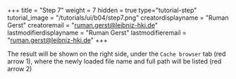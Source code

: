 +++
title = "Step 7"
weight = 7
hidden = true
type="tutorial-step"
tutorial_image = "/tutorials/ui/b04/step7.png"
creatordisplayname = "Ruman Gerst"
creatoremail = "ruman.gerst@leibniz-hki.de"
lastmodifierdisplayname = "Ruman Gerst"
lastmodifieremail = "ruman.gerst@leibniz-hki.de"
+++

The result will be shown on the right side, under the `Cache browser` tab (red arrow 1), where the newly loaded file name and full path will be listed (red arrow 2)
